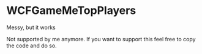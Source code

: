 # WCFGameMeTopPlayers
Messy, but it works

Not supported by me anymore. If you want to support this feel free to copy the code and do so.
